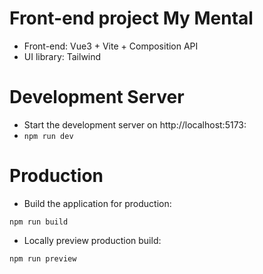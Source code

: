 # Front-end project My Mental

- Front-end: Vue3 + Vite + Composition API
- UI library: Tailwind

# **Development Server**

- Start the development server on http://localhost:5173:
- `npm run dev`

# Production

- Build the application for production:

`npm run build`

- Locally preview production build:

`npm run preview`